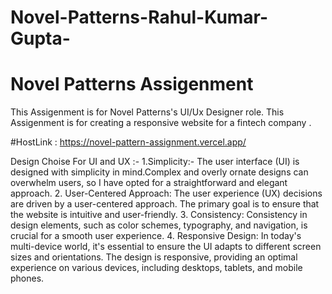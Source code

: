 # Novel-Patterns-Rahul-Kumar-Gupta-

# Novel Patterns Assigenment

This Assigenment is for Novel Patterns's UI/Ux Designer role. This Assigenment is for creating a responsive website for a fintech company .

#HostLink : https://novel-pattern-assignment.vercel.app/

Design Choise For UI and UX :-
1.Simplicity:- The user interface (UI) is designed with simplicity in mind.Complex and overly ornate designs can overwhelm users, so I have opted for a straightforward and elegant approach. 2. User-Centered Approach: The user experience (UX) decisions are driven by a user-centered approach. The primary goal is to ensure that the website is intuitive and user-friendly. 3. Consistency: Consistency in design elements, such as color schemes, typography, and navigation, is crucial for a smooth user experience. 4. Responsive Design: In today's multi-device world, it's essential to ensure the UI adapts to different screen sizes and orientations. The design is responsive, providing an optimal experience on various devices, including desktops, tablets, and mobile phones.
